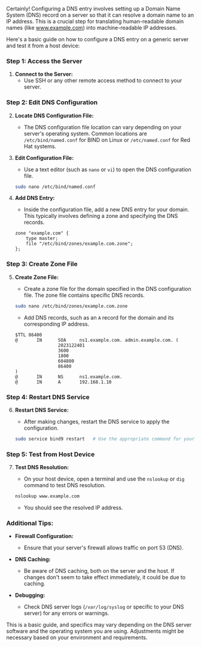 Certainly! Configuring a DNS entry involves setting up a Domain Name System (DNS) record on a server so that it can resolve a domain name to an IP address. This is a crucial step for translating human-readable domain names (like www.example.com) into machine-readable IP addresses.

Here's a basic guide on how to configure a DNS entry on a generic server and test it from a host device:

### Step 1: Access the Server

1. **Connect to the Server:**
   - Use SSH or any other remote access method to connect to your server.

### Step 2: Edit DNS Configuration

2. **Locate DNS Configuration File:**
   - The DNS configuration file location can vary depending on your server's operating system. Common locations are `/etc/bind/named.conf` for BIND on Linux or `/etc/named.conf` for Red Hat systems.

3. **Edit Configuration File:**
   - Use a text editor (such as `nano` or `vi`) to open the DNS configuration file.
   ```bash
   sudo nano /etc/bind/named.conf
   ```

4. **Add DNS Entry:**
   - Inside the configuration file, add a new DNS entry for your domain. This typically involves defining a zone and specifying the DNS records.

   ```plaintext
   zone "example.com" {
       type master;
       file "/etc/bind/zones/example.com.zone";
   };
   ```

### Step 3: Create Zone File

5. **Create Zone File:**
   - Create a zone file for the domain specified in the DNS configuration file. The zone file contains specific DNS records.

   ```bash
   sudo nano /etc/bind/zones/example.com.zone
   ```

   - Add DNS records, such as an `A` record for the domain and its corresponding IP address.

   ```plaintext
   $TTL 86400
   @       IN      SOA     ns1.example.com. admin.example.com. (
                   2023122401
                   3600
                   1800
                   604800
                   86400
   )
   @       IN      NS      ns1.example.com.
   @       IN      A       192.168.1.10
   ```

### Step 4: Restart DNS Service

6. **Restart DNS Service:**
   - After making changes, restart the DNS service to apply the configuration.

   ```bash
   sudo service bind9 restart   # Use the appropriate command for your DNS server
   ```

### Step 5: Test from Host Device

7. **Test DNS Resolution:**
   - On your host device, open a terminal and use the `nslookup` or `dig` command to test DNS resolution.

   ```bash
   nslookup www.example.com
   ```

   - You should see the resolved IP address.

### Additional Tips:

- **Firewall Configuration:**
  - Ensure that your server's firewall allows traffic on port 53 (DNS).

- **DNS Caching:**
  - Be aware of DNS caching, both on the server and the host. If changes don't seem to take effect immediately, it could be due to caching.

- **Debugging:**
  - Check DNS server logs (`/var/log/syslog` or specific to your DNS server) for any errors or warnings.

This is a basic guide, and specifics may vary depending on the DNS server software and the operating system you are using. Adjustments might be necessary based on your environment and requirements.
